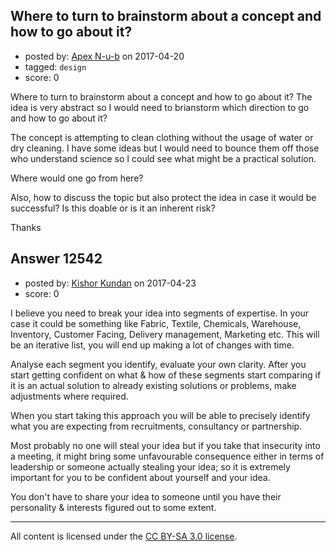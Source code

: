 ## Where to turn to brainstorm about a concept and how to go about it?

- posted by: [Apex N-u-b](https://stackexchange.com/users/7796589/apex-n-u-b) on 2017-04-20
- tagged: `design`
- score: 0

Where to turn to brainstorm about a concept and how to go about it? The idea is very abstract so I would need to brianstorm which direction to go and how to go about it?

The concept is attempting to clean clothing without the usage of water or dry cleaning. I have some ideas but I would need to bounce them off those who understand science so I could see what might be a practical solution.

Where would one go from here?

Also, how to discuss the topic but also protect the idea in case it would be successful? Is this doable or is it an inherent risk?

Thanks



## Answer 12542

- posted by: [Kishor Kundan](https://stackexchange.com/users/1220393/kishor-kundan) on 2017-04-23
- score: 0

I believe you need to break your idea into segments of expertise. In your case it could be something like Fabric, Textile, Chemicals, Warehouse, Inventory, Customer Facing, Delivery management, Marketing etc. This will be an iterative list, you will end up making a lot of changes with time.

Analyse each segment you identify, evaluate your own clarity. After you start getting confident on what & how of these segments start comparing if it is an actual solution to already existing solutions or problems, make adjustments where required. 

When you start taking this approach you will be able to precisely identify what you are expecting from recruitments, consultancy or partnership. 

Most probably no one will steal your idea but if you take that insecurity into a meeting, it might bring some unfavourable consequence either in terms of leadership or someone actually stealing your idea; so it is extremely important for you to be confident about yourself and your idea.

You don't have to share your idea to someone until you have their personality & interests figured out to some extent.



---

All content is licensed under the [CC BY-SA 3.0 license](https://creativecommons.org/licenses/by-sa/3.0/).

